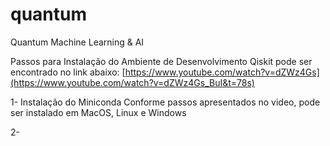 # quantum
Quantum Machine Learning &amp; AI

Passos para Instalação do Ambiente de Desenvolvimento Qiskit pode ser encontrado no link abaixo:
[https://www.youtube.com/watch?v=dZWz4Gs](https://www.youtube.com/watch?v=dZWz4Gs_BuI&t=78s)

1- Instalação do Miniconda
    Conforme passos apresentados no video, pode ser instalado em MacOS, Linux e Windows

2- 
